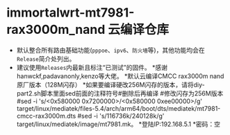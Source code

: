 # immortalwrt-mt7981-rax3000m_nand 云编译仓库

* 默认整合所有路由基础功能(`pppoe`、`ipv6`、`防火墙`等)，其他功能均会在`Release`简介处列出。
* 建议使用`Releases`内最新且标注“已测试”的固件。
*感谢hanwckf,padavanonly,kenzo等大佬。
*默认云编译CMCC rax3000m nand原厂版本（128M闪存）
*如果要编译硬改256M闪存的版本，请将diy-part2.sh脚本里面sed前面的注释符号#删除后再编译
   #修改闪存为256M版本
  #sed -i 's/<0x580000 0x7200000>/<0x580000 0xee00000>/g' target/linux/mediatek/files-5.4/arch/arm64/boot/dts/mediatek/mt7981-cmcc-rax3000m.dts
   #sed -i 's/116736k/240128k/g' target/linux/mediatek/image/mt7981.mk。
*登陆IP:192.168.5.1
*密码：空
